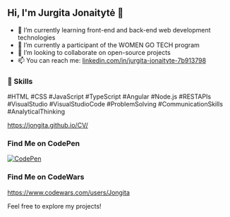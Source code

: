 ## Hi, I'm Jurgita Jonaitytė 👋

- 🌱 I’m currently learning front-end and back-end web development technologies
-  🔭 I’m currently a participant of the WOMEN GO TECH program
- 👯 I’m looking to collaborate on open-source projects
- 📫 You can reach me: [linkedin.com/in/jurgita-jonaityte-7b913798](https://www.linkedin.com/in/jurgita-jonaityte-7b913798?utm_source=share&utm_campaign=share_via&utm_content=profile&utm_medium=ios_app)

### 🚀 Skills
#HTML #CSS #JavaScript #TypeScript #Angular #Node.js #RESTAPIs #VisualStudio #VisualStudioCode
#ProblemSolving  #CommunicationSkills #AnalyticalThinking

https://jongita.github.io/CV/

### Find Me on CodePen
[![CodePen](https://img.shields.io/badge/CodePen-@YourCodePenUsername-000000?style=flat&logo=codepen)](https://codepen.io/Jurgita-Jonaityt)

### Find Me on CodeWars
https://www.codewars.com/users/Jongita

Feel free to explore my projects!

